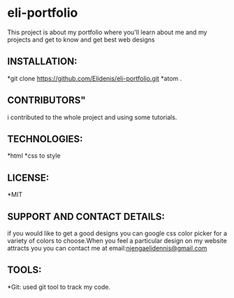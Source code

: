 # eli-portfolio
This project is about my portfolio where you'll learn about me and my projects and get to know and get best web designs
## INSTALLATION:
*git clone https://github.com/Elidenis/eli-portfolio.git
*atom .
## CONTRIBUTORS"
i contributed to the whole project and using some tutorials.
## TECHNOLOGIES:
*html
*css to style
## LICENSE:
*MIT
## SUPPORT AND CONTACT DETAILS:
if you would like to get a good designs you can google css color picker for a variety  of colors to choose.When you feel a particular design on my website attracts you you can contact me at email:njengaelidennis@gmail.com
## TOOLS:
*Git: used git tool to track my code.
